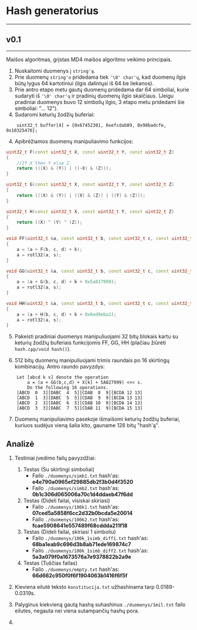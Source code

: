 # Hash generatorius
---
## v0.1
---
Maišos algoritmas, grįstas MD4 maišos algoritmo veikimo principais.
1. Nuskaitomi duomenys į `string'ą`.
2. Prie duomenų `string'o`  pridedama tiek `'\0' char'ų`, kad duomenų ilgis būtų lygus 64 kartotiniui (ilgis dalintųsi iš 64 be liekanos).
3. Prie antro etapo metu gautų duomenų pridedama dar 64 simboliai, kurie sudaryti iš `'\0' char'ų` ir pradinių duomenų ilgio skaičiaus. (Jeigu pradiniai duomenys buvo 12 simbolių ilgio, 3 etapo metu pridedami šie simboliai: "...              12").
4. Sudaromi keturių žodžių buferiai:
```
	uint32_t buffer[4] = {0x67452301, 0xefcdab89, 0x98badcfe, 0x10325476};
```
4. Apibrėžiamos duomenų manipuliavimo funkcijos:
``` c++
uint32_t F(const uint32_t X, const uint32_t Y, const uint32_t Z)
{
	//If X then Y else Z.
	return (((X) & (Y)) | ((~X) & (Z)));
}

uint32_t G(const uint32_t X, const uint32_t Y, const uint32_t Z)
{
	return (((X) & (Y)) | ((X) & (Z)) | ((Y) & (Z)));
}

uint32_t H(const uint32_t X, const uint32_t Y, const uint32_t Z)
{
	return ((X) ^ (Y) ^ (Z));
}

void FF(uint32_t &a, const uint32_t b, const uint32_t c, const uint32_t d, const uint32_t k, int s)
{
	a = (a + F(b, c, d) + k);
	a = rotl32(a, s);
}

void GG(uint32_t &a, const uint32_t b, const uint32_t c, const uint32_t d, const uint32_t k, int s)
{
	a = (a + G(b, c, d) + k + 0x5a827999);
	a = rotl32(a, s);
}

void HH(uint32_t &a, const uint32_t b, const uint32_t c, const uint32_t d, const uint32_t k, int s)
{
	a = (a + H(b, c, d) + k + 0x6ed9eba1);
	a = rotl32(a, s);
}
```

5. Pakeisti pradiniai duomenys manipuliuojami 32 bitų blokais kartu su keturių žodžių buferiais funkcijomis FF, GG, HH (plačiau žiūrėti `hash.cpp/void hash()`).

6. 512 bitų duomenų manipuliuojami trimis raundais po 16 skirtingų kombinacijų. Antro raundo pavyzdys:
```
	Let [abcd k s] denote the operation
        a = (a + GG(b,c,d) + X[k] + 5A827999) <<< s.
        Do the following 16 operations.
    [ABCD  0  3][DABC  4  5][CDAB  8  9][BCDA 12 13]
    [ABCD  1  3][DABC  5  5][CDAB  9  9][BCDA 13 13]
    [ABCD  2  3][DABC  6  5][CDAB 10  9][BCDA 14 13]
    [ABCD  3  3][DABC  7  5][CDAB 11  9][BCDA 15 13]
```
7. Duomenų manipuliavimo pasekoje išmaišomi keturių žodžių buferiai, kuriuos sudėjus vieną šalia kito, gauname 128 bitų "hash'ą".

## Analizė
1. Testiniai įvedimo failų pavyzdžiai:
	1. Testas (Su skirtingi simboliai)
		* Failo `./duomenys/simb1.txt` hash'as: **e4e790a0965ef29885db2f3b0d4f3520**
		* Failo `./duomenys/simb2.txt` hash'as: **0b1c306d065006a70c1d4ddaeb47f6dd**
	2. Testas (Dideli failai, visiskai skiriasi)
		* Failo `./duomenys/100k1.txt` hash'as: 
		**07ced5a5858f6cc2d32b0bcda5e20014**
		* Failo `./duomenys/100k2.txt` hash'as: 
		**fcae5908641e557489f68cddda211f18**
	3. Testas (Dideli failai, skiriasi 1 simboliu)
		* Failo `./duomenys/100k_1simb_diff1.txt` hash'as:
		**68ba1eab9c696d3b8ab71ede169874c7**
		* Failo `./duomenys/100k_1simb_diff2.txt` hash'as:
		**5a3a079f0a1673576a7e9378822b2a9e**
	4. Testas (Tuščias failas)
		* Failo `./duomenys/empty.txt` hash'as:
		**66d662c950f0f6f1904063b1416f6f5f**
2. Kieviena eilutė teksto `konstitucija.txt` užhashinama tarp 0.0189-0.0319s.

3. Palyginus kiekvieną gautą hashą suhashinus `./duomenys/1mil.txt` failo eilutes, negauta nei viena sutampančių hashų pora.

4. 
